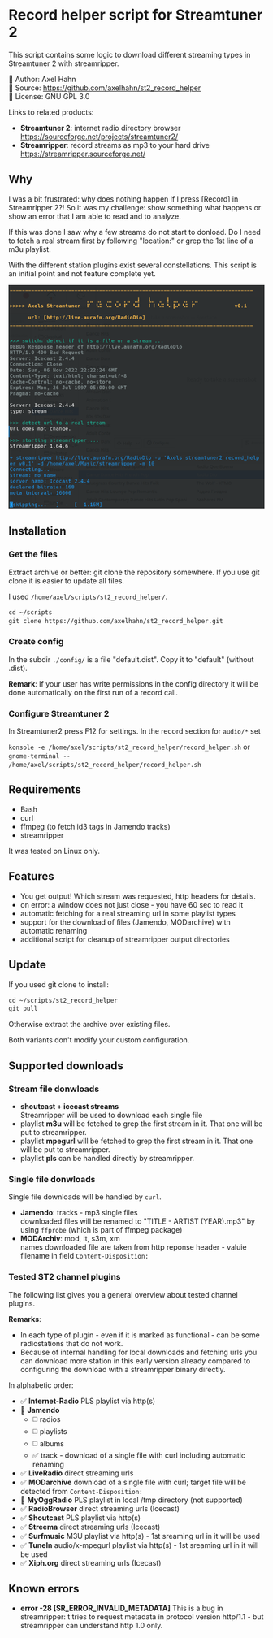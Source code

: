# Record helper script for Streamtuner 2

This script contains some logic to download different streaming types in Streamtuner 2 with streamripper.

👤 Author: Axel Hahn \
📄 Source: <https://github.com/axelhahn/st2_record_helper> \
📜 License: GNU GPL 3.0

Links to related products:

* **Streamtuner 2**: internet radio directory browser <https://sourceforge.net/projects/streamtuner2/> 
* **Streamripper**: record streams as mp3 to your hard drive <https://streamripper.sourceforge.net/>

## Why

I was a bit frustrated: why does nothing happen if I press [Record] in Streamripper 2?!
So it was my challenge: show something what happens or show an error that I am able to read and to analyze.

If this was done I saw why a few streams do not start to donload.
Do I need to fetch a real stream first by following "location:" or grep the 1st line of a m3u playlist.

With the different station plugins exist several constellations. This script is an initial point and not feature complete yet.

![screenshot](./docs/images/st2_record_helper.png)

## Installation

### Get the files

Extract archive or better: git clone the repository somewhere. If you use git clone it is easier to update all files.

I used `/home/axel/scripts/st2_record_helper/`.

```txt
cd ~/scripts
git clone https://github.com/axelhahn/st2_record_helper.git
```

### Create config

In the subdir `./config/` is a file "default.dist". Copy it to "default" (without .dist).

**Remark**:
If your user has write permissions in the config directory it will be done automatically on the first run of a record call.

### Configure Streamtuner 2

In Streamtuner2 press F12 for settings. In the record section for `audio/*` set

`konsole -e /home/axel/scripts/st2_record_helper/record_helper.sh`
or
`gnome-terminal -- /home/axel/scripts/st2_record_helper/record_helper.sh`

## Requirements

* Bash
* curl
* ffmpeg (to fetch id3 tags in Jamendo tracks)
* streamripper

It was tested on Linux only.

## Features

* You get output! Which stream was requested, http headers for details. 
* on error: a window does not just close - you have 60 sec to read it
* automatic fetching for a real streaming url in some playlist types
* support for the download of files (Jamendo, MODarchive) with automatic renaming
* additional script for cleanup of streamripper output directories

## Update

If you used git clone to install:

```txt
cd ~/scripts/st2_record_helper
git pull
```
Otherwise extract the archive over existing files.

Both variants don't modify your custom configuration.

## Supported downloads

### Stream file donwloads

* **shoutcast + icecast streams**<br>Streamripper will be used to download each single file
* playlist **m3u** will be fetched to grep the first stream in it. That one will be put to streamripper.
* playlist **mpegurl** will be fetched to grep the first stream in it. That one will be put to streamripper.
* playlist **pls** can be handled directly by streamripper.

### Single file donwloads

Single file downloads will be handled by `curl`.

* **Jamendo**: tracks - mp3 single files<br>downloaded files will be renamed to "TITLE - ARTIST (YEAR).mp3" by using `ffprobe` (which is part of ffmpeg package)
* **MODArchiv**: mod, it, s3m, xm<br>names downloaded file are taken from http reponse header - valuie filename in field `Content-Disposition:`

### Tested ST2 channel plugins

The following list gives you a general  overview about tested channel plugins. 

**Remarks**:
- In each type of plugin - even if it is marked as functional - can be some radiostations that do not work.
- Because of internal handling for local downloads and fetching urls you can download more station in this early version already compared to configuring the download with a streamripper binary directly.

In alphabetic order:

* ✅ **Internet-Radio** PLS playlist via http(s)
* 🔶 **Jamendo**<br>
  * ◻️ radios
  * ◻️ playlists
  * ◻️ albums
  * ✅ track - download of a single file with curl including automatic renaming
* ✅ **LiveRadio** direct streaming urls
* ✅ **MODarchive** download of a single file with curl; target file will be detected from `Content-Disposition:`
* 🔴 **MyOggRadio** PLS playlist in local /tmp directory (not supported)
* ✅ **RadioBrowser** direct streaming urls (Icecast)
* ✅ **Shoutcast** PLS playlist via http(s)
* ✅ **Streema** direct streaming urls (Icecast)
* ✅ **Surfmusic** M3U playlist via http(s) - 1st sreaming url in it will be used
* ✅ **TuneIn** audio/x-mpegurl playlist via http(s) - 1st sreaming url in it will be used
* ✅ **Xiph.org** direct streaming urls (Icecast)

## Known errors

* **error -28 [SR_ERROR_INVALID_METADATA]**
  This is a bug in streamripper: t tries to request metadata in protocol version http/1.1 - but streamripper can understand http 1.0 only.
